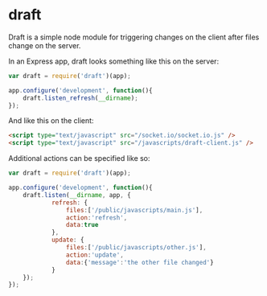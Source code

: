 draft
=====

Draft is a simple node module for triggering changes on the client after files change on the server.

In an Express app, draft looks something like this on the server:

```js
var draft = require('draft')(app);

app.configure('development', function(){
	draft.listen_refresh(__dirname);
});
```

And like this on the client:

```html
<script type="text/javascript" src="/socket.io/socket.io.js" />
<script type="text/javascript" src="/javascripts/draft-client.js" />
```

Additional actions can be specified like so:

```js
var draft = require('draft')(app);

app.configure('development', function(){
	draft.listen(__dirname, app, {
			refresh: {
				files:['/public/javascripts/main.js'], 
				action:'refresh', 
				data:true
			},
			update: {
				files:['/public/javascripts/other.js'], 
				action:'update', 
				data:{'message':'the other file changed'}
			}
	});
});
```